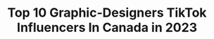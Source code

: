 ---
title: Top 10 Graphic-Designers TikTok Influencers In Canada in 2023
description: >-
  Find top graphic-designers TikTok influencers in Canada in 2023. Most popular hashtags: #fyp #graphicdesign #foryou #foryoupage.
platform: TikTok
hits: 9
text_top: Discover the top-rated TikTok accounts on inBeat.
text_bottom: Our database has 9 TikTok influencers like this in Canada for you to collaborate.
profiles:
  - username: "lefdra"
    fullname: >-
      Alfred Green
    bio: >-
      ONTARIO 🇨🇦 I thought it was funny when I posted them but idk anymore lol
    location: "Canada"
    followers: 2674
    engagement: 635
    commentsToLikes: 0.043946
    id: ck961yp30ohsy0j78xlyono7q
    verified: false
    hashtags: "#graphicdesigner, #foryou, #graphicdesign, #fyp"
  - username: "thebakuhoe"
    fullname: >-
      ur senpai
    bio: >-
      weeb lord pc gamer 19
    location: "Canada"
    followers: 22700
    engagement: 2041
    commentsToLikes: 0.013412
    id: ck986jt08x46a0j78yen0mgym
    verified: false
    hashtags: "#art, #anime, #deku, #fyp"
  - username: "janinedesigns"
    fullname: >-
      Janine Heinrichs
    bio: >-
      Behind the scenes of designing posters. IG for all of my posters! Prints below ↓
    location: "Canada"
    followers: 97600
    engagement: 850
    commentsToLikes: 0.008661
    id: ckcdncuv4aon80j23qnnp57oo
    verified: false
    hashtags: "#art, #foryoupage, #photoshop, #poster"
  - username: "astawa.ca"
    fullname: >-
      Astawa
    bio: >-
      🕸 Web Designer + Co-Founder 👨🏻‍💻 ↘️ Marketing & Business Tips ↙️
    location: "Canada"
    followers: 8281
    engagement: 463
    commentsToLikes: 0.064488
    id: ckdtezs2ivusb0j2387f3z880
    verified: false
    hashtags: "#entrepreneur, #businesstips, #hustle, #marketing"
  - username: "benoitmeunier"
    fullname: >-
      Benoit Meunier
    bio: >-
      UX Designer ❤️ #retail #workculture
    location: "Canada"
    followers: 31400
    engagement: 539
    commentsToLikes: 0.043160
    id: ck9jxlo9a18w30j788cmttcnz
    verified: false
    hashtags: "#uxresearch, #design, #ux, #ui"
  - username: "dopechief"
    fullname: >-
      Dope Chief
    bio: >-
      How to Artist 🇨🇦
    location: "Canada"
    followers: 38500
    engagement: 1604
    commentsToLikes: 0.016728
    id: ck8qhxhw16vyc0j780b52kb8v
    verified: false
    hashtags: "#animate, #trippy, #paint, #corona"
  - username: "dillon.kydd"
    fullname: >-
      dillon 
    bio: >-
      Photographer Toronto 🇨🇦 To book a shoot, message me through my website! ⬇️
    location: "Canada"
    followers: 10800
    engagement: 1153
    commentsToLikes: 0.022745
    id: ck8kg0jx5ge3w0j78himdm2ky
    verified: false
    hashtags: "#car, #model, #ontario, #xyzbca"
  - username: "kiersaymurray"
    fullname: >-
      Kiersay Murray
    bio: >-
      i like to wear cool clothes + talk about startups/design IG:@kiersaymurray
    location: "Canada"
    followers: 3453
    engagement: 596
    commentsToLikes: 0.031601
    id: ckbl328jp0fp50j23ov7l1nxj
    verified: false
    hashtags: "#foryou, #fyp, #haircolor, #boysaintshit"
  - username: "donsamhazan"
    fullname: >-
      DonHaze
    bio: >-
      23 Entrepreneur Content Creator 📸 Founder @billionairewallet @socialdrop
    location: "Canada"
    followers: 33800
    engagement: 412
    commentsToLikes: 0.020772
    id: ck7zp8f7lnto40j78jnksq1lj
    verified: false
    hashtags: "#motivation, #facebookads, #smm, #onlineclass"
---